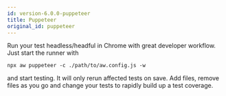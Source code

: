 ```yaml
---
id: version-6.0.0-puppeteer
title: Puppeteer
original_id: puppeteer
---
```


Run your test headless/headful in Chrome with great developer workflow. Just start the runner with

```
npx aw puppeteer -c ./path/to/aw.config.js -w
```

and start testing. It will only rerun affected tests on save.
Add files, remove files as you go and change your tests to rapidly build up a test coverage.

